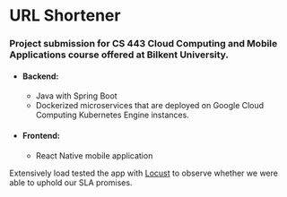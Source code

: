 # URL Shortener

### Project submission for CS 443 Cloud Computing and Mobile Applications course offered at Bilkent University. ###

* #### Backend:
  * Java with Spring Boot
  * Dockerized microservices that are deployed on Google Cloud Computing Kubernetes Engine instances.
* #### Frontend:
  * React Native mobile application

Extensively load tested the app with [Locust](https://locust.io/) to observe whether we were able to uphold our SLA promises.

